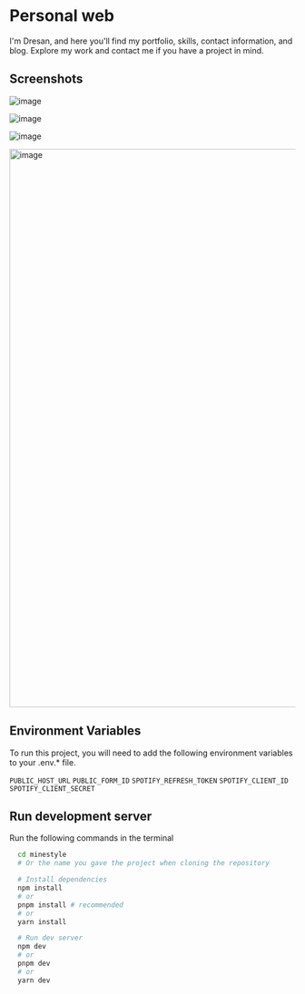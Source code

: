 # Personal web

I'm Dresan, and here you'll find my portfolio, skills, contact information, and blog. Explore my work and contact me if you have a project in mind.

## Screenshots

![image](https://github.com/user-attachments/assets/bdb098e0-04f1-4fc9-9e32-163c7c90f0f8)

![image](https://github.com/user-attachments/assets/1c8d28c3-c16d-40e9-a312-4bbaeef10ecd)

![image](https://github.com/user-attachments/assets/a68c4db1-f514-4ae6-9ee7-f1e207c268f5)

<img width="1860" height="985" alt="image" src="https://github.com/user-attachments/assets/f1bf15d4-20fc-413e-ae4a-b266fe8efe7b" />

## Environment Variables

To run this project, you will need to add the following environment variables to your .env.* file.

`PUBLIC_HOST_URL`
`PUBLIC_FORM_ID`
`SPOTIFY_REFRESH_TOKEN`
`SPOTIFY_CLIENT_ID`
`SPOTIFY_CLIENT_SECRET`

## Run development server

Run the following commands in the terminal

```bash
  cd minestyle
  # Or the name you gave the project when cloning the repository

  # Install dependencies
  npm install
  # or
  pnpm install # recommended
  # or
  yarn install

  # Run dev server
  npm dev
  # or
  pnpm dev
  # or
  yarn dev
```
